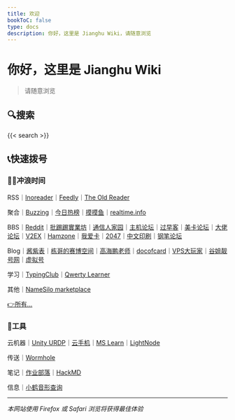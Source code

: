 ```yaml
---
title: 欢迎
bookToC: false
type: docs
description: 你好，这里是 Jianghu Wiki，请随意浏览
---
```


# 你好，这里是 Jianghu Wiki

> 请随意浏览

## 🔍搜索

{{< search >}}

## 📞快速拨号

### 🏄‍♀️冲浪时间

RSS｜[Inoreader](https://www.inoreader.com/)｜[Feedly](https://feedly.com/i/my)｜[The Old Reader](https://theoldreader.com)

聚合｜[Buzzing](https://www.buzzing.cc/)｜[今日热榜](https://tophub.today/)｜[摸摸鱼](https://momoyu.cc)｜[realtime.info](http://realtime.info/)

BBS｜[Reddit](https://www.reddit.com/)｜[批踢踢實業坊](https://www.ptt.cc/bbs/hotboards.html)｜[通信人家园](https://www.txrjy.com/forum.php)｜[主机论坛](https://hostloc.com/misc.php?mod=ranklist)｜[过早客](https://www.guozaoke.com/?tab=latest)｜[美卡论坛](https://www.uscardforum.com/top?period=daily)｜[大佬论坛](https://dalao.net/)｜[V2EX](https://www.v2ex.com/changes)｜[Hamzone](https://bbs.hamzone.cn/)｜[我爱卡](https://www.51credit.com/)｜[2047](https://2047.one/)｜[中文印刷](https://www.cnprint.org/bbs/index.php)｜[钢笔论坛](http://www.penbbs.com/forum.php)

Blog｜[酱紫表](https://qust.me/)｜[栋哥的赛博空间](https://liuyandong.com/)｜[高海鹏老师](https://www.gaohaipeng.com/)｜[docofcard](https://docofcard.com/)｜[VPS大玩家](https://www.vpsdawanjia.com/)｜[谷姐靓号网](https://www.goojie.eu/)｜[虚拟号](https://xunihao.net/)

学习｜[TypingClub](https://www.typingclub.com/sportal/program-3.game)｜[Qwerty Learner](https://qwerty.kaiyi.cool/)

其他｜[NameSilo marketplace](https://www.namesilo.com/Marketplace)

[👉所有…](/fav/s/)

### 🔨工具

云机器｜[Unity URDP](https://urdp.unity.cn/host-list)｜[云手机](https://cloudphoneh5.buy.139.com/#/cloudphone)｜[MS Learn](https://learn.microsoft.com/zh-cn/training/modules/implement-common-integration-features-finance-ops/10-exercise-1)｜[LightNode](https://console.lightnode.com/)

传送｜[Wormhole](https://wormhole.app/)

笔记｜[作业部落](https://www.zybuluo.com/mdeditor#2412183)｜[HackMD](https://hackmd.io/)

信息｜[小鹤音形查询](http://react.xhup.club/search)

---

*本网站使用 Firefox 或 Safari 浏览将获得最佳体验*
